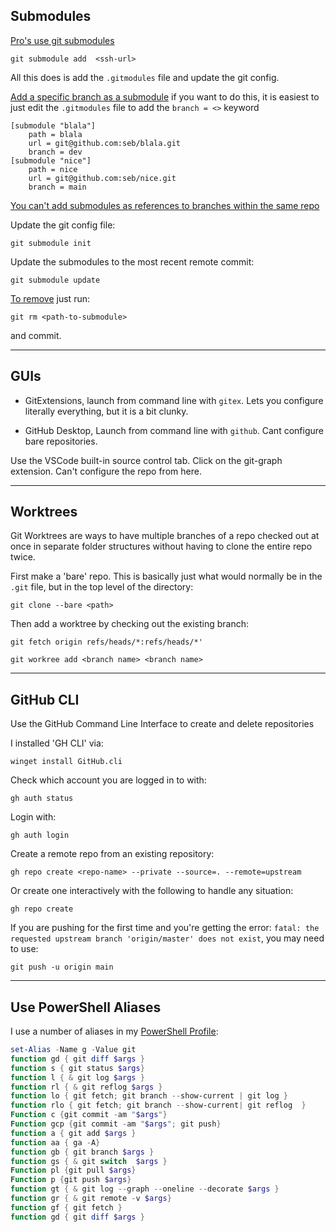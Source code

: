 
## Submodules


[Pro's use git submodules](https://github.com/commaai/openpilot/blob/master/.gitmodules)



```
git submodule add  <ssh-url>
```

All this does is add the `.gitmodules` file and update the git config.

[Add a specific branch as a submodule](https://stackoverflow.com/questions/1777854/how-can-i-specify-a-branch-tag-when-adding-a-git-submodule) if you want to do this, it is easiest to just edit the `.gitmodules` file to add the `branch = <>` keyword 

```
[submodule "blala"]
    path = blala
    url = git@github.com:seb/blala.git
    branch = dev
[submodule "nice"]
    path = nice
    url = git@github.com:seb/nice.git
    branch = main
```

[You can't add submodules as references to branches within the same repo](https://stackoverflow.com/questions/64810428/can-i-use-git-submodule-within-the-same-repository)


Update the git config file:

```
git submodule init
```

Update the submodules to the most recent remote commit:

```
git submodule update
```

[To remove](https://stackoverflow.com/questions/1260748/how-do-i-remove-a-submodule) just run:

```
git rm <path-to-submodule>
```

and commit.
***

## GUIs

 - GitExtensions, launch from command line with `gitex`. Lets you configure literally everything, but it is a bit clunky.

- GitHub Desktop, Launch from command line with `github`. Cant configure bare repositories.

Use the VSCode built-in source control tab. Click on the git-graph extension. Can't configure the repo from here.
***
## Worktrees

Git Worktrees are ways to have multiple branches of a repo checked out at once in separate folder structures without having to clone the entire repo twice.

First make a 'bare' repo. This is basically just what would normally be in the `.git` file, but in the top level of the directory:

```
git clone --bare <path>
```

Then add a worktree by checking out the existing branch:

```
git fetch origin refs/heads/*:refs/heads/*'

git workree add <branch name> <branch name>
```
***

## GitHub CLI

Use the GitHub Command Line Interface to create and delete repositories

I installed 'GH CLI' via:

```
winget install GitHub.cli
```

Check which account you are logged in to with:

```
gh auth status
```

Login with:

```
gh auth login
```


Create a remote repo from an existing repository:

```
gh repo create <repo-name> --private --source=. --remote=upstream
```

Or create one interactively with the following to handle any situation:

```
gh repo create
```

If you are pushing for the first time and you're getting the error: `fatal: the requested upstream branch 'origin/master' does not exist`, you may need to use:

```
git push -u origin main
```

***

## Use PowerShell Aliases

I use a number of aliases in my [PowerShell Profile](../../../assets/pwsh.ps1):

```powershell
set-Alias -Name g -Value git
function gd { git diff $args }
function s { git status $args}
function l { & git log $args }
function rl { & git reflog $args }
function lo { git fetch; git branch --show-current | git log }
function rlo { git fetch; git branch --show-current| git reflog  }
Function c {git commit -am "$args"}
Function gcp {git commit -am "$args"; git push}
function a { git add $args }
function aa { ga -A}
function gb { git branch $args }
function gs { & git switch  $args }
Function pl {git pull $args}
Function p {git push $args}
function gt { & git log --graph --oneline --decorate $args }
function gr { & git remote -v $args}
function gf { git fetch }
function gd { git diff $args }
```
